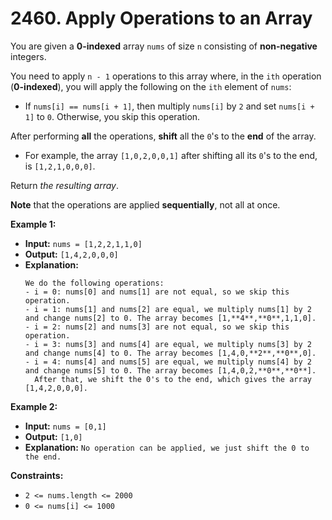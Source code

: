 # 2460. Apply Operations to an Array

You are given a **0-indexed** array `nums` of size `n` consisting of **non-negative** integers.

You need to apply `n - 1` operations to this array where, in the `ith` operation (**0-indexed**), you will apply the following on the `ith` element of `nums`:

*   If `nums[i] == nums[i + 1]`, then multiply `nums[i]` by `2` and set `nums[i + 1]` to `0`. Otherwise, you skip this operation.

After performing **all** the operations, **shift** all the `0`'s to the **end** of the array.

*   For example, the array `[1,0,2,0,0,1]` after shifting all its `0`'s to the end, is `[1,2,1,0,0,0]`.

Return _the resulting array_.

**Note** that the operations are applied **sequentially**, not all at once.

**Example 1:**

* **Input:** `nums = [1,2,2,1,1,0]`
* **Output:** `[1,4,2,0,0,0]`
* **Explanation:**
    ```
    We do the following operations:
    - i = 0: nums[0] and nums[1] are not equal, so we skip this operation.
    - i = 1: nums[1] and nums[2] are equal, we multiply nums[1] by 2 and change nums[2] to 0. The array becomes [1,**4**,**0**,1,1,0].
    - i = 2: nums[2] and nums[3] are not equal, so we skip this operation.
    - i = 3: nums[3] and nums[4] are equal, we multiply nums[3] by 2 and change nums[4] to 0. The array becomes [1,4,0,**2**,**0**,0].
    - i = 4: nums[4] and nums[5] are equal, we multiply nums[4] by 2 and change nums[5] to 0. The array becomes [1,4,0,2,**0**,**0**].
      After that, we shift the 0's to the end, which gives the array [1,4,2,0,0,0].
    ```

**Example 2:**

* **Input:** `nums = [0,1]`
* **Output:** `[1,0]`
* **Explanation:** `No operation can be applied, we just shift the 0 to the end.`

**Constraints:**

*   `2 <= nums.length <= 2000`
*   `0 <= nums[i] <= 1000`

